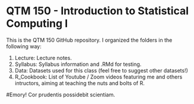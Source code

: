 # QTM 150 - Introduction to Statistical Computing I

This is the QTM 150 GitHub repository. I organized the folders in the following way:

1. Lecture: Lecture notes.
2. Syllabus: Syllabus information and .RMd for testing.
3. Data: Datasets used for this class (feel free to suggest other datasets!)
4. R_Cookbook: List of Youtube / Zoom videos featuring me and others intructors, aiming at teaching the nuts and bolts of R.

#Emory! Cor prudentis possidebit scientiam.
